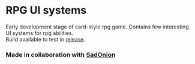 # RPG UI systems
Early development stage of card-style rpg game. Contains few interesting UI systems for rpg abilities.  
Build available to test in [release](https://github.com/zukerr/rpg-ui-systems/releases/tag/v0.1).  
### Made in collaboration with [SadOnion](https://github.com/SadOnion)
